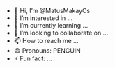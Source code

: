 - 👋 Hi, I’m @MatusMakayCs
- 👀 I’m interested in ...
- 🌱 I’m currently learning ...
- 💞️ I’m looking to collaborate on ...
- 📫 How to reach me ...
- 😄 Pronouns: PENGUIN
- ⚡ Fun fact: ...

<!---
MatusMakayCs/MatusMakayCs is a ✨ special ✨ repository because its `README.md` (this file) appears on your GitHub profile.
You can click the Preview link to take a look at your changes.
--->
